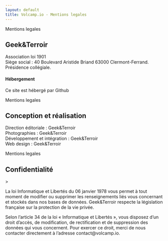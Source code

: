```yaml
---
layout: default
title: Volcamp.io - Mentions legales
---
```

<section class="section-speaker section">
    <div class="container">
        <div class="row section-heading">
            <div class="col-lg-6">
                <div class="heading"><span class="stroke-text">Mentions legales</span>
                    <div class="pl-90">
                        <h2>Geek&Terroir</h2>
                    </div>
                </div>
            </div>
        </div>
        <div class="row">
            <div class="col-lg-12">
                <p>        
                    Association loi 1901<br>
                    Siège social : 40 Boulevard Aristide Briand 63000 Clermont-Ferrand. 
                    Présidence collégiale.
                </p>
                <h4>Hébergement</h4>
                <p>
                Ce site est hébergé par Github
                </p>
            </div>
        </div>
    </div>
</section>
<section class="section-speaker section">
    <div class="container">
        <div class="row section-heading">
            <div class="col-lg-6">
                <div class="heading"><span class="stroke-text">Mentions legales</span>
                    <div class="pl-90">
                        <h2>Conception et réalisation</h2>
                    </div>
                </div>
            </div>
        </div>
        <div class="row">
            <div class="col-lg-12">
                <p>
                Direction éditoriale : Geek&Terroir<br>
                Photographies : Geek&Terroir<br>
                Développement et intégration : Geek&Terroir<br>
                Web design : Geek&Terroir<br>
                </p>
            </div>
        </div>
    </div>
</section>
<section class="section-speaker section">
    <div class="container">
        <div class="row section-heading">
            <div class="col-lg-6">
                <div class="heading"><span class="stroke-text">Mentions legales</span>
                    <div class="pl-90">
                        <h2>Confidentialité</h2>
                    </div>
                </div>
            </div>
        </div>
        <div class="row">
            <div class="col-lg-12">>
                <p>
                La loi Informatique et Libertés du 06 janvier 1978 vous permet à tout moment de modifier ou supprimer les renseignements liés vous concernant et stockés dans nos bases de données. Geek&Terroir respecte la législation française sur la protection de la vie privée.
                </p>
                <p>
                Selon l’article 34 de la loi « Informatique et Libertés », vous disposez d’un droit d’accès, de modification, de rectification et de suppression des données qui vous concernent. Pour exercer ce droit, merci de nous contacter directement à l’adresse contact@volcamp.io.
                </p>
            </div>
        </div>
    </div>
</section>